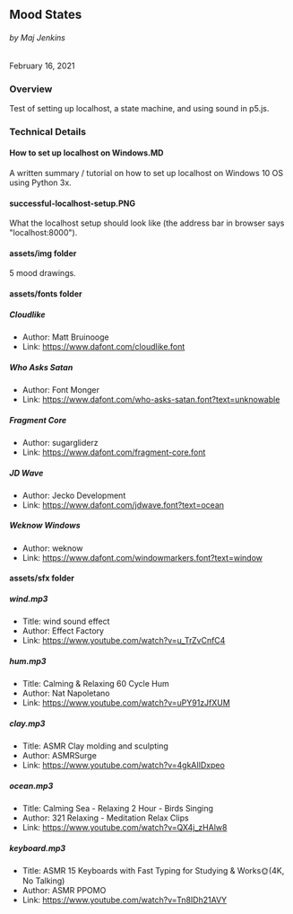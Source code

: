 ## Mood States
###### by Maj Jenkins
February 16, 2021

### Overview
Test of setting up localhost, a state machine, and using sound in p5.js.

### Technical Details
#### How to set up localhost on Windows.MD
A written summary / tutorial on how to set up localhost on Windows 10 OS using Python 3x.

#### successful-localhost-setup.PNG
What the localhost setup should look like (the address bar in browser says "localhost:8000").

#### assets/img folder
5 mood drawings.

#### assets/fonts folder
##### Cloudlike
* Author: Matt Bruinooge
* Link: https://www.dafont.com/cloudlike.font

##### Who Asks Satan
* Author: Font Monger
* Link: https://www.dafont.com/who-asks-satan.font?text=unknowable

##### Fragment Core
* Author: sugargliderz
* Link: https://www.dafont.com/fragment-core.font

##### JD Wave
* Author: Jecko Development
* Link: https://www.dafont.com/jdwave.font?text=ocean

##### Weknow Windows
* Author: weknow
* Link: https://www.dafont.com/windowmarkers.font?text=window

#### assets/sfx folder
##### wind.mp3
* Title: wind sound effect
* Author: Effect Factory
* Link: https://www.youtube.com/watch?v=u_TrZvCnfC4

##### hum.mp3
* Title: Calming & Relaxing 60 Cycle Hum
* Author: Nat Napoletano
* Link: https://www.youtube.com/watch?v=uPY91zJfXUM

##### clay.mp3
* Title: ASMR Clay molding and sculpting
* Author: ASMRSurge
* Link: https://www.youtube.com/watch?v=4gkAIlDxpeo

##### ocean.mp3
* Title: Calming Sea - Relaxing 2 Hour - Birds Singing
* Author: 321 Relaxing - Meditation Relax Clips
* Link: https://www.youtube.com/watch?v=QX4j_zHAlw8

##### keyboard.mp3
* Title: ASMR 15 Keyboards with Fast Typing for Studying & Works🌞(4K, No Talking)
* Author: ASMR PPOMO
* Link: https://www.youtube.com/watch?v=Tn8IDh21AVY

